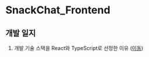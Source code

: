 # SnackChat_Frontend

## 개발 일지  
1. 개발 기술 스택을 React와 TypeScript로 선정한 이유 ([이동](https://github.com/Team-SnackChat/SnackChat_Frontend/blob/main/note/1.%20%EA%B0%9C%EB%B0%9C%20%EA%B8%B0%EC%88%A0%20%EC%8A%A4%ED%83%9D%20%EC%84%A0%EC%A0%95.md))

